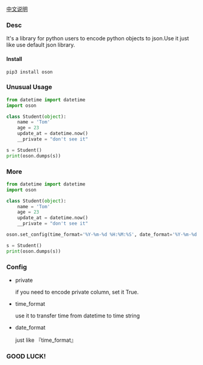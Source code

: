 [中文说明](https://github.com/wuranxu/oson/blob/master/README-cn.md)

### Desc

  It's a library for python users to encode python objects to json.Use it just like use default json library.
  
#### Install

```shell script
pip3 install oson
```

### Unusual Usage
```python
from datetime import datetime
import oson

class Student(object):
    name = 'Tom'
    age = 23
    update_at = datetime.now()
    __private = "don't see it"

s = Student()
print(oson.dumps(s))
```

### More
```python
from datetime import datetime
import oson

class Student(object):
    name = 'Tom'
    age = 23
    update_at = datetime.now()
    __private = "don't see it"

oson.set_config(time_format='%Y-%m-%d %H:%M:%S', date_format='%Y-%m-%d %H:%M:%S', private=False)

s = Student()
print(oson.dumps(s))
```

### Config

- private

  if you need to encode private column, set it True.
  
- time_format

  use it to transfer time from datetime to time string

- date_format

  just like 『time_format』
  
### GOOD LUCK!